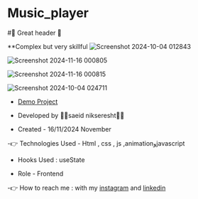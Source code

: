 # Music_player

#🤞 Great header 🤞

**Complex but very skillful
 ![Screenshot 2024-10-04 012843](https://github.com/user-attachments/assets/e77a2f0f-4b13-499f-aeea-2c2b5ca84645)
 

![Screenshot 2024-11-16 000805](https://github.com/user-attachments/assets/ee340fbe-20cd-4077-9342-e40c59bf2261)


![Screenshot 2024-11-16 000815](https://github.com/user-attachments/assets/9bd77da1-aad2-4755-bd17-eaa95ad492e1)



![Screenshot 2024-10-04 024711](https://github.com/user-attachments/assets/6c27a5d0-b4b8-4b14-a1a9-134a48d8b205)
                                                                                                                
- [Demo Project](https://saeidnikseresht.github.io/Spectacular-project/)

- Developed by 👨‍💻saeid nikseresht👨‍💻

- Created - 16/11/2024 November

-👉 Technologies Used - Html , css , js ,animationوjavascript

- Hooks Used : useState 

- Role - Frontend

-👉 How to reach me : with my [instagram](https://www.instagram.com/saeid_good_nature) and [linkedin](https://www.linkedin.com/in/saeidnikseresht)


